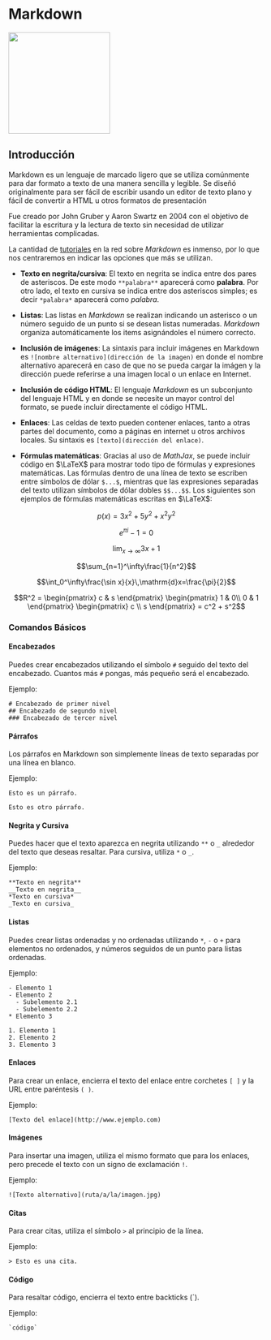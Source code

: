 # Markdown

<img src="https://downloads.marketplace.jetbrains.com/files/18897/166369/icon/pluginIcon.png" width = "200" align="center"/>

## Introducción

Markdown es un lenguaje de marcado ligero que se utiliza comúnmente para dar formato a texto de una manera sencilla y legible. Se diseñó originalmente para ser fácil de escribir usando un editor de texto plano y fácil de convertir a HTML u otros formatos de presentación

 Fue creado por John Gruber y Aaron Swartz en 2004 con el objetivo de facilitar la escritura y la lectura de texto sin necesidad de utilizar herramientas complicadas.


La cantidad de [tutoriales](https://joedicastro.com/pages/markdown.html) en la red sobre *Markdown* es inmenso, 
por lo que nos centraremos en indicar las opciones que más se utilizan.

* **Texto en negrita/cursiva**: El texto en negrita se indica entre dos pares de asteriscos. De este modo `**palabra**` aparecerá como **palabra**. Por otro lado, el texto en cursiva se indica entre dos asteriscos simples; es decir `*palabra*` aparecerá como *palabra*.


* **Listas**: Las listas en *Markdown* se realizan indicando un asterisco o un número seguido de un punto si se desean listas numeradas. *Markdown* organiza automáticamente los items asignándoles el número correcto.


* **Inclusión de imágenes**: La sintaxis para incluir imágenes en Markdown es `![nombre alternativo](dirección de la imagen)` en donde el nombre alternativo aparecerá en caso de que no se pueda cargar la imágen y la dirección puede referirse a una imagen local o un enlace en Internet.


* **Inclusión de código HTML**: El lenguaje *Markdown* es un subconjunto del lenguaje HTML y en donde se necesite un mayor control del formato, se puede incluir directamente el código HTML.


* **Enlaces**: Las celdas de texto pueden contener enlaces, tanto a otras partes del documento, como a páginas en internet u otros archivos locales. Su sintaxis es `[texto](dirección del enlace)`.


* **Fórmulas matemáticas**: Gracias al uso de *MathJax*, se puede incluir código en $\LaTeX$ para mostrar todo tipo de fórmulas y expresiones matemáticas. Las fórmulas dentro de una línea de texto se escriben entre símbolos de dólar `$...$`, mientras que las expresiones separadas del texto utilizan símbolos de dólar dobles `$$...$$`. Los siguientes son ejemplos de fórmulas matemáticas escritas en $\LaTeX$:

$$p(x) = 3x^2 + 5y^2 + x^2y^2$$

$$e^{\pi i} - 1 = 0$$

$$\lim_{x \rightarrow \infty} 3x+1$$

$$\sum_{n=1}^\infty\frac{1}{n^2}$$

$$\int_0^\infty\frac{\sin x}{x}\,\mathrm{d}x=\frac{\pi}{2}$$

$$R^2 = 
\begin{pmatrix} c & s \end{pmatrix} 
\begin{pmatrix} 1 & 0\\ 0 & 1 \end{pmatrix}
\begin{pmatrix} c \\ s \end{pmatrix} 
= c^2 + s^2$$


### Comandos Básicos 

#### Encabezados

Puedes crear encabezados utilizando el símbolo `#` seguido del texto del encabezado. Cuantos más `#` pongas, más pequeño será el encabezado.

Ejemplo:
```
# Encabezado de primer nivel
## Encabezado de segundo nivel
### Encabezado de tercer nivel
```

#### Párrafos

Los párrafos en Markdown son simplemente líneas de texto separadas por una línea en blanco.

Ejemplo:
```
Esto es un párrafo.

Esto es otro párrafo.
```

#### Negrita y Cursiva

Puedes hacer que el texto aparezca en negrita utilizando `**` o `_` alrededor del texto que deseas resaltar. Para cursiva, utiliza `*` o `_`.

Ejemplo:
```
**Texto en negrita**
__Texto en negrita__
*Texto en cursiva*
_Texto en cursiva_
```

#### Listas

Puedes crear listas ordenadas y no ordenadas utilizando `*`, `-` o `+` para elementos no ordenados, y números seguidos de un punto para listas ordenadas.

Ejemplo:
```
- Elemento 1
- Elemento 2
  - Subelemento 2.1
  - Subelemento 2.2
* Elemento 3
```

```
1. Elemento 1
2. Elemento 2
3. Elemento 3
```

#### Enlaces

Para crear un enlace, encierra el texto del enlace entre corchetes `[ ]` y la URL entre paréntesis `( )`.

Ejemplo:
```
[Texto del enlace](http://www.ejemplo.com)
```

#### Imágenes

Para insertar una imagen, utiliza el mismo formato que para los enlaces, pero precede el texto con un signo de exclamación `!`.

Ejemplo:
```
![Texto alternativo](ruta/a/la/imagen.jpg)
```

#### Citas

Para crear citas, utiliza el símbolo `>` al principio de la línea.

Ejemplo:
```
> Esto es una cita.
```

#### Código

Para resaltar código, encierra el texto entre backticks (\`).

Ejemplo:
```
`código`
```



